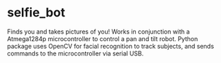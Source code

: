 selfie_bot
==========

Finds you and takes pictures of you! Works in conjunction with a Atmega1284p microcontroller to control a pan and tilt robot. Python package uses OpenCV for facial recognition to track subjects, and sends commands to the microcontroller via serial USB.
